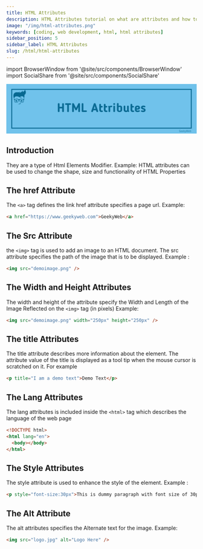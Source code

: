 ```yaml
---
title: HTML Attributes
description: HTML Attributes tutorial on what are attributes and how to use them
image: "/img/html-attributes.png"
keywords: [coding, web development, html, html attributes]
sidebar_position: 5
sidebar_label: HTML Attributes
slug: /html/html-attributes
---
```


<!-- Import files -->

import BrowserWindow from '@site/src/components/BrowserWindow'
import SocialShare from '@site/src/components/SocialShare'

![HTML Attributes](../../../static/img/docs/html/html-attributes.png)

## Introduction

They are a type of Html Elements Modifier. Example: HTML attributes can be used to change the shape, size and functionality of HTML Properties

## The href Attribute

The `<a>` tag defines the link href attribute specifies a page url.
Example:

```html
<a href="https://www.geekyweb.com">GeekyWeb</a>
```

## The Src Attribute

the `<img>` tag is used to add an image to an HTML document. The src attribute specifies the path of the image that is to be displayed.
Example :

```html
<img src="demoimage.png" />
```

## The Width and Height Attributes

The width and height of the attribute specify the Width and Length of the Image Reflected on the `<img>` tag (in pixels)
Example:

```html
<img src="demoimage.png" width="250px" height="250px" />
```

## The title Attributes

The title attribute describes more information about the element.
The attribute value of the title is displayed as a tool tip when the mouse cursor is scratched on it.
For example

```html
<p title="I am a demo text">Demo Text</p>
```

## The Lang Attributes

The lang attributes is included inside the `<html>` tag which describes the language of the web page

```html {2}
<!DOCTYPE html>
<html lang="en">
  <body></body>
</html>
```

## The Style Attributes

The style attribute is used to enhance the style of the element.
Example :

```html
<p style="font-size:30px">This is dummy paragraph with font size of 30px</p>
```

## The Alt Attribute

The alt attributes specifies the Alternate text for the image.
Example:

```html
<img src="logo.jpg" alt="Logo Here" />
```

<SocialShare />
